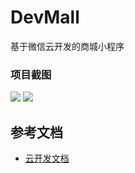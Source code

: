 # DevMall
基于微信云开发的商城小程序

### 项目截图

![](https://s1.ax1x.com/2022/08/16/v0NQMj.png)
![](https://s1.ax1x.com/2022/08/16/v0Nlss.png)

## 参考文档

- [云开发文档](https://developers.weixin.qq.com/miniprogram/dev/wxcloud/basis/getting-started.html)

